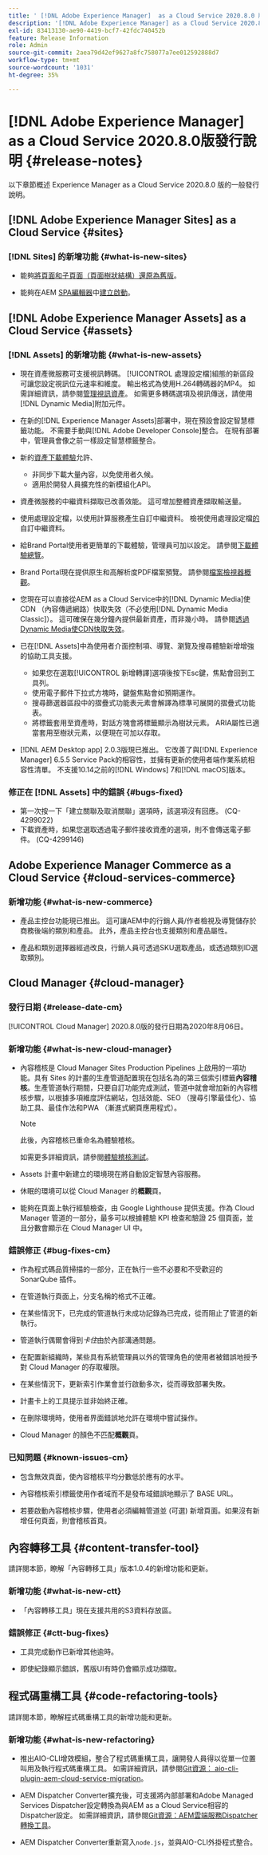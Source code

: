 ```yaml
---
title: ' [!DNL Adobe Experience Manager]  as a Cloud Service 2020.8.0 版發行說明。'
description: '[!DNL Adobe Experience Manager] as a Cloud Service 2020.8.0版發行說明。'
exl-id: 83413130-ae90-4419-bcf7-42fdc740452b
feature: Release Information
role: Admin
source-git-commit: 2aea79d42ef9627a8fc758077a7ee012592888d7
workflow-type: tm+mt
source-wordcount: '1031'
ht-degree: 35%

---
```


# [!DNL Adobe Experience Manager] as a Cloud Service 2020.8.0版發行說明 {#release-notes}

以下章節概述 Experience Manager as a Cloud Service 2020.8.0 版的一般發行說明。


## [!DNL Adobe Experience Manager Sites] as a Cloud Service {#sites}

### [!DNL Sites] 的新增功能 {#what-is-new-sites}

* 能夠[將頁面和子頁面（頁面樹狀結構）還原為舊版](/help/sites-cloud/authoring/sites-console/page-versions.md#reinstating-versions)。

* 能夠在AEM [SPA編輯器](/help/sites-cloud/authoring/launches/overview.md)中[建立啟動](/help/implementing/developing/hybrid/introduction.md)。


## [!DNL Adobe Experience Manager Assets] as a Cloud Service {#assets}

### [!DNL Assets] 的新增功能 {#what-is-new-assets}

* 現在資產微服務可支援視訊轉碼。 [!UICONTROL 處理設定檔]組態的新區段可讓您設定視訊位元速率和維度。 輸出格式為使用H.264轉碼器的MP4。 如需詳細資訊，請參閱[管理視訊資產](/help/assets/manage-video-assets.md#transcode-video)。 如需更多轉碼選項及視訊傳送，請使用[!DNL Dynamic Media]附加元件。

* 在新的[!DNL Experience Manager Assets]部署中，現在預設會設定智慧標籤功能。 不需要手動與[!DNL Adobe Developer Console]整合。 在現有部署中，管理員會像之前一樣設定智慧標籤整合。

* 新的[資產下載體驗](/help/assets/download-assets-from-aem.md)允許、

   * 非同步下載大量內容，以免使用者久候。
   * 適用於開發人員擴充性的新模組化API。

* 資產微服務的中繼資料擷取已改善效能。 這可增加整體資產擷取輸送量。

* 使用處理設定檔，以使用計算服務產生自訂中繼資料。 檢視使用處理設定檔[的](/help/assets/manage-metadata.md#metadata-compute-service)自訂中繼資料。

* 給Brand Portal使用者更簡單的下載體驗，管理員可加以設定。 請參閱[下載體驗總覽](https://experienceleague.adobe.com/docs/experience-manager-brand-portal/using/introduction/whats-new.html#download-configurations)。

* Brand Portal現在提供原生和高解析度PDF檔案預覽。 請參閱[檔案檢視器概觀](https://experienceleague.adobe.com/docs/experience-manager-brand-portal/using/introduction/whats-new.html#doc-viewer)。

* 您現在可以直接從AEM as a Cloud Service中的[!DNL Dynamic Media]使CDN （內容傳遞網路）快取失效（不必使用[!DNL Dynamic Media Classic]）。 這可確保在幾分鐘內提供最新資產，而非幾小時。 請參閱[透過Dynamic Media使CDN快取失效](/help/assets/dynamic-media/invalidate-cdn-cache-dynamic-media.md)。

* 已在[!DNL Assets]中為使用者介面控制項、導覽、瀏覽及搜尋體驗新增增強的協助工具支援。

   * 如果您在選取[!UICONTROL 新增轉譯]選項後按下Esc鍵，焦點會回到工具列。<!-- via CQ-4293594-->
   * 使用電子郵件下拉式方塊時，鍵盤焦點會如預期運作。<!-- via CQ-4286215 -->
   * 搜尋篩選器區段中的摺疊式功能表元素會解譯為標準可展開的摺疊式功能表。<!-- via CQ-4273103 -->
   * 將標籤套用至資產時，對話方塊會將標籤顯示為樹狀元素。 ARIA屬性已適當套用至樹狀元素，以便現在可加以存取。<!-- via CQ-4272964 -->

* [!DNL AEM Desktop app] 2.0.3版現已推出。 它改善了與[!DNL Experience Manager] 6.5.5 Service Pack的相容性，並擁有更新的使用者端作業系統相容性清單。 不支援10.14之前的[!DNL Windows] 7和[!DNL macOS]版本。

### 修正在 [!DNL Assets] 中的錯誤 {#bugs-fixed}

* 第一次按一下「建立關聯及取消關聯」選項時，該選項沒有回應。 (CQ-4299022)
* 下載資產時，如果您選取透過電子郵件接收資產的選項，則不會傳送電子郵件。 (CQ-4299146)

## Adobe Experience Manager Commerce as a Cloud Service {#cloud-services-commerce}

### 新增功能 {#what-is-new-commerce}

* 產品主控台功能現已推出。 這可讓AEM中的行銷人員/作者檢視及導覽儲存於商務後端的類別和產品。 此外，產品主控台也支援類別和產品屬性。

* 產品和類別選擇器經過改良，行銷人員可透過SKU選取產品，或透過類別ID選取類別。

## Cloud Manager {#cloud-manager}

### 發行日期 {#release-date-cm}

[!UICONTROL Cloud Manager] 2020.8.0版的發行日期為2020年8月06日。

### 新增功能 {#what-is-new-cloud-manager}

* 內容稽核是 Cloud Manager Sites Production Pipelines 上啟用的一項功能。具有 Sites 的計畫的生產管道配置現在包括名為的第三個索引標籤&#x200B;**內容稽核**。生產管道執行期間，只要自訂功能完成測試，管道中就會增加新的內容稽核步驟，以根據多項維度評估網站，包括效能、SEO （搜尋引擎最佳化）、協助工具、最佳作法和PWA （漸進式網頁應用程式）。


  >[!NOTE]
  >此後，內容稽核已重命名為體驗稽核。

  如需更多詳細資訊，請參閱[體驗稽核測試](/help/implementing/cloud-manager/reports/report-experience-audit.md)。

* Assets 計畫中新建立的環境現在將自動設定智慧內容服務。

* 休眠的環境可以從 Cloud Manager 的&#x200B;**概觀**&#x200B;頁。

* 能夠在頁面上執行經驗檢查，由 Google Lighthouse 提供支援。作為 Cloud Manager 管道的一部分，最多可以根據體驗 KPI 檢查和驗證 25 個頁面，並且分數會顯示在 Cloud Manager UI 中。

### 錯誤修正 {#bug-fixes-cm}

* 作為程式碼品質掃描的一部分，正在執行一些不必要和不受歡迎的 SonarQube 插件。

* 在管道執行頁面上，分支名稱的格式不正確。

* 在某些情況下，已完成的管道執行未成功記錄為已完成，從而阻止了管道的新執行。

* 管道執行偶爾會得到&#x200B;*卡住*&#x200B;由於內部溝通問題。

* 在配置新組織時，某些具有系統管理員以外的管理角色的使用者被錯誤地授予對 Cloud Manager 的存取權限。

* 在某些情況下，更新索引作業會並行啟動多次，從而導致部署失敗。

* 計畫卡上的工具提示並非始終正確。

* 在刪除環境時，使用者界面錯誤地允許在環境中嘗試操作。

* Cloud Manager 的顏色不匹配&#x200B;**概觀**&#x200B;頁。

### 已知問題 {#known-issues-cm}

* 包含無效頁面，使內容稽核平均分數低於應有的水平。

* 內容稽核索引標籤使用作者域而不是發布域錯誤地顯示了 BASE URL。

* 若要啟動內容稽核步驟，使用者必須編輯管道並 (可選) 新增頁面。如果沒有新增任何頁面，則會稽核首頁。

## 內容轉移工具 {#content-transfer-tool}

請詳閱本節，瞭解「內容轉移工具」版本1.0.4的新增功能和更新。

### 新增功能 {#what-is-new-ctt}

* 「內容轉移工具」現在支援共用的S3資料存放區。

### 錯誤修正 {#ctt-bug-fixes}

* 工具完成動作已新增其他逾時。

* 即使紀錄顯示錯誤，舊版UI有時仍會顯示成功擷取。

## 程式碼重構工具 {#code-refactoring-tools}

請詳閱本節，瞭解程式碼重構工具的新增功能和更新。

### 新增功能 {#what-is-new-refactoring}

* 推出AIO-CLI增效模組，整合了程式碼重構工具，讓開發人員得以從單一位置叫用及執行程式碼重構工具。 如需詳細資訊，請參閱[Git資源： aio-cli-plugin-aem-cloud-service-migration](https://github.com/adobe/aio-cli-plugin-aem-cloud-service-migration)。

* AEM Dispatcher Converter擴充後，可支援將內部部署和Adobe Managed Services Dispatcher設定轉換為與AEM as a Cloud Service相容的Dispatcher設定。 如需詳細資訊，請參閱[Git資源：AEM雲端服務Dispatcher轉換工具](https://github.com/adobe/aem-cloud-service-source-migration/tree/master/packages/dispatcher-converter)。

* AEM Dispatcher Converter重新寫入` node.js `，並與AIO-CLI外掛程式整合。
